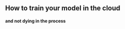 ## How to train your model in the cloud
#### <spam class="RandM">and not dying in the process</spam>

<!-- > with <i class="fa fa-heart red" aria-hidden="true"></i> by Jorge -->

